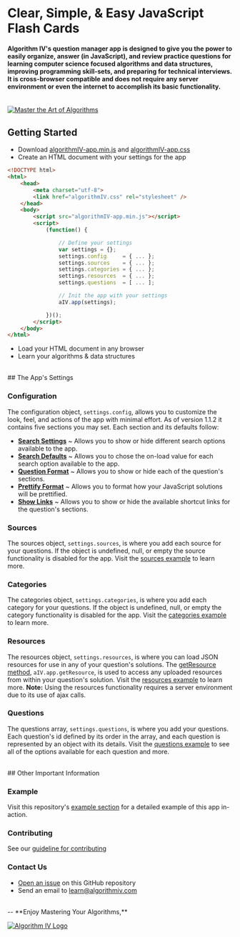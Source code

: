 # Clear, Simple, & Easy JavaScript Flash Cards

#### Algorithm IV's question manager app is designed to give you the power to easily organize, answer (in JavaScript), and review practice questions for learning computer science focused algorithms and data structures, improving programming skill-sets, and preparing for technical interviews. It is cross-browser compatible and does not require any server environment or even the internet to accomplish its basic functionality.

<br />
<a href="http://www.algorithmiv.com"><img src="http://www.algorithmiv.com/images/aIV-master-algorithms.jpg" alt="Master the Art of Algorithms" /></a>


## Getting Started
- Download [algorithmIV-app.min.js](https://github.com/imaginate/algorithmIV-question-manager/blob/master/src/algorithmIV-app.min.js) and [algorithmIV-app.css](https://github.com/imaginate/algorithmIV-question-manager/blob/master/src/algorithmIV-app.css)
- Create an HTML document with your settings for the app
```html
<!DOCTYPE html>
<html>
    <head>
        <meta charset="utf-8">
        <link href="algorithmIV.css" rel="stylesheet" />
    </head>
    <body>
        <script src="algorithmIV-app.min.js"></script>
        <script>
            (function() {

                // Define your settings
                var settings = {};
                settings.config     = { ... };
                settings.sources    = { ... };
                settings.categories = { ... };
                settings.resources  = { ... };
                settings.questions  = [ ... ];

                // Init the app with your settings
                aIV.app(settings);

            })();
        </script>
    </body>
</html>
```
- Load your HTML document in any browser
- Learn your algorithms & data structures

<br />
## The App's Settings

### Configuration
The configuration object, ``` settings.config ```, allows you to customize the look, feel, and actions of the app with minimal effort. As of version 1.1.2 it contains five sections you may set. Each section and its defaults follow:
- **[Search Settings](https://github.com/imaginate/algorithmIV-question-manager/blob/d0db504b896e/example/pre-compiled-settings/configuration.js#L18-37)** ~ Allows you to show or hide different search options available to the app.
- **[Search Defaults](https://github.com/imaginate/algorithmIV-question-manager/blob/d0db504b896e/example/pre-compiled-settings/configuration.js#L39-64)** ~ Allows you to chose the on-load value for each search option available to the app.
- **[Question Format](https://github.com/imaginate/algorithmIV-question-manager/blob/d0db504b896e/example/pre-compiled-settings/configuration.js#L66-95)** ~ Allows you to show or hide each of the question's sections.
- **[Prettify Format](https://github.com/imaginate/algorithmIV-question-manager/blob/d0db504b896e/example/pre-compiled-settings/configuration.js#L97-114)** ~ Allows you to format how your JavaScript solutions will be prettified.
- **[Show Links](https://github.com/imaginate/algorithmIV-question-manager/blob/d0db504b896e/example/pre-compiled-settings/configuration.js#L116-133)** ~ Allows you to show or hide the available shortcut links for the question's sections.

### Sources
The sources object, ``` settings.sources ```, is where you add each source for your questions. If the object is undefined, null, or empty the source functionality is disabled for the app. Visit the [sources example](https://github.com/imaginate/algorithmIV-question-manager/blob/d0db504b896e/example/pre-compiled-settings/sources.js) to learn more.

### Categories
The categories object, ``` settings.categories ```, is where you add each category for your questions. If the object is undefined, null, or empty the category functionality is disabled for the app. Visit the [categories example](https://github.com/imaginate/algorithmIV-question-manager/blob/d0db504b896e/example/pre-compiled-settings/categories.js) to learn more.

### Resources
The resources object, ``` settings.resources ```, is where you can load JSON resources for use in any of your question's solutions. The [getResource method](https://github.com/imaginate/algorithmIV-question-manager/blob/9c2262196421e/src/pre-compiled-parts/public-api.js#L26-35), ``` aIV.app.getResource ```, is used to access any uploaded resources from within your question's solution. Visit the [resources example](https://github.com/imaginate/algorithmIV-question-manager/blob/d0db504b896e/example/pre-compiled-settings/resources.js) to learn more. **Note:** Using the resources functionality requires a server environment due to its use of ajax calls.

### Questions
The questions array, ``` settings.questions ```, is where you add your questions. Each question's id defined by its order in the array, and each question is represented by an object with its details. Visit the [questions example](https://github.com/imaginate/algorithmIV-question-manager/blob/421dfb8122e/example/pre-compiled-settings/questions.js) to see all of the options available for each question and more.

<br />
## Other Important Information

### Example
Visit this repository's [example section](https://github.com/imaginate/algorithmIV-question-manager/tree/master/example) for a detailed example of this app in-action.

### Contributing
See our [guideline for contributing](https://github.com/imaginate/algorithmIV-question-manager/blob/master/CONTRIBUTING.md)

### Contact Us
- [Open an issue](https://github.com/imaginate/algorithmIV-question-manager/issues) on this GitHub repository
- Send an email to [learn@algorithmiv.com](mailto:learn@algorithmiv.com)

<br />
--
**Enjoy Mastering Your Algorithms,**

<a href="http://www.algorithmiv.com"><img src="http://www.algorithmiv.com/images/aIV-logo.png" alt="Algorithm IV Logo" /></a>
